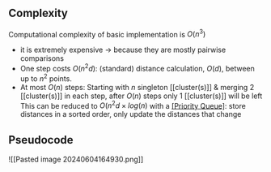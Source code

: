 ## Complexity
Computational complexity of basic implementation is $O(n^3)$
- it is extremely expensive $\rightarrow$ because they are mostly pairwise comparisons
- One step costs $O(n^2d)$: (standard) distance calculation, $O(d)$, between up to $n^2$ points.
- At most $O(n)$ steps: Starting with $n$ singleton [[cluster(s)]] & merging 2 [[cluster(s)]] in each step, after $O(n)$ steps only 1 [[cluster(s)]] will be left
This can be reduced to $O(n^2d\times log(n)$ with a [[Priority Queue]](optimisation): store distances in a sorted order, only update the distances that change
## Pseudocode
![[Pasted image 20240604164930.png]]
